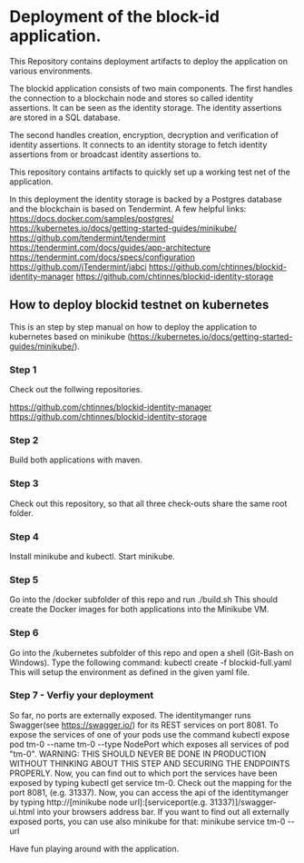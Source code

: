 # Deployment of the block-id application.

This Repository contains deployment artifacts to deploy the application on various environments.

The blockid application consists of two main components.
The first handles the connection to a blockchain node and stores so called identity assertions.
It can be seen as the identity storage. The identity assertions are stored in a SQL database.

The second handles creation, encryption, decryption and verification of identity assertions.
It connects to an identity storage to fetch identity assertions from or broadcast identity assertions to.

This repository contains artifacts to quickly set up a working test net of the application.

In this deployment the identity storage is backed by a Postgres database and the blockchain is based on Tendermint.
A few helpful links:
https://docs.docker.com/samples/postgres/
https://kubernetes.io/docs/getting-started-guides/minikube/
https://github.com/tendermint/tendermint
https://tendermint.com/docs/guides/app-architecture
https://tendermint.com/docs/specs/configuration
https://github.com/jTendermint/jabci
https://github.com/chtinnes/blockid-identity-manager
https://github.com/chtinnes/blockid-identity-storage

## How to deploy blockid testnet on kubernetes
This is an step by step manual on how to deploy the application to kubernetes based on minikube (https://kubernetes.io/docs/getting-started-guides/minikube/).

### Step 1
Check out the follwing repositories.

https://github.com/chtinnes/blockid-identity-manager
https://github.com/chtinnes/blockid-identity-storage

### Step 2 
Build both applications with maven.

### Step 3
Check out this repository, so that all three check-outs share the same root folder.

### Step 4
Install minikube and kubectl.
Start minikube.

### Step 5
Go into the /docker subfolder of this repo and run ./build.sh
This should create the Docker images for both applications into the Minikube VM.

### Step 6
Go into the /kubernetes subfolder of this repo and open a shell (Git-Bash on Windows).
Type the following command:
kubectl create -f blockid-full.yaml
This will setup the environment as defined in the given yaml file.

### Step 7 - Verfiy your deployment
So far, no ports are externally exposed. The identitymanger runs Swagger(see https://swagger.io/) for its REST services on port 8081.
To expose the services of one of your pods use the command
kubectl expose pod tm-0 --name tm-0 --type NodePort
which exposes all services of pod "tm-0". 
WARNING: THIS SHOULD NEVER BE DONE IN PRODUCTION WITHOUT THINKING ABOUT THIS STEP AND SECURING THE ENDPOINTS PROPERLY.
Now, you can find out to which port the services have been exposed by typing
kubectl get service tm-0. 
Check out the mapping for the port 8081, (e.g. 31337).
Now, you can access the api of the identitymanger by typing http://[minikube node url]:[serviceport(e.g. 31337)]/swagger-ui.html into your browsers address bar.
If you want to find out all externally exposed ports, you can use also minikube for that:
minikube service tm-0 --url

Have fun playing around with the application.
